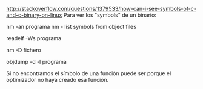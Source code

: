 http://stackoverflow.com/questions/1379533/how-can-i-see-symbols-of-c-and-c-binary-on-linux
Para ver los "symbols" de un binario:

nm -an programa
  nm - list symbols from object files


readelf -Ws programa

nm -D fichero

objdump -d -l programa


Si no encontramos el símbolo de una función puede ser porque el optimizador no haya creado esa función.

